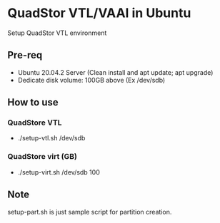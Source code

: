 # QuadStor VTL/VAAI in Ubuntu

Setup QuadStor VTL environment

## Pre-req
* Ubuntu 20.04.2 Server (Clean install and apt update; apt upgrade)
* Dedicate disk volume: 100GB above (Ex /dev/sdb)

## How to use
### QuadStore VTL
* ./setup-vtl.sh /dev/sdb
### QuadStore virt (GB)
* ./setup-virt.sh /dev/sdb 100

## Note
setup-part.sh is just sample script for partition creation.

